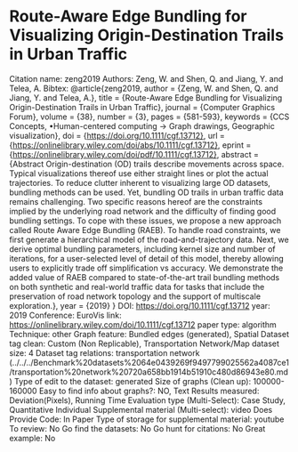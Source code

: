 # Route-Aware Edge Bundling for Visualizing Origin-Destination Trails in Urban Traffic

Citation name: zeng2019
Authors: Zeng, W. and Shen, Q. and Jiang, Y. and Telea, A.
Bibtex: @article{zeng2019,
author = {Zeng, W. and Shen, Q. and Jiang, Y. and Telea, A.},
title = {Route-Aware Edge Bundling for Visualizing Origin-Destination Trails in Urban Traffic},
journal = {Computer Graphics Forum},
volume = {38},
number = {3},
pages = {581-593},
keywords = {CCS Concepts, •Human-centered computing → Graph drawings, Geographic visualization},
doi = {https://doi.org/10.1111/cgf.13712},
url = {https://onlinelibrary.wiley.com/doi/abs/10.1111/cgf.13712},
eprint = {https://onlinelibrary.wiley.com/doi/pdf/10.1111/cgf.13712},
abstract = {Abstract Origin-destination (OD) trails describe movements across space. Typical visualizations thereof use either straight lines or plot the actual trajectories. To reduce clutter inherent to visualizing large OD datasets, bundling methods can be used. Yet, bundling OD trails in urban traffic data remains challenging. Two specific reasons hereof are the constraints implied by the underlying road network and the difficulty of finding good bundling settings. To cope with these issues, we propose a new approach called Route Aware Edge Bundling (RAEB). To handle road constraints, we first generate a hierarchical model of the road-and-trajectory data. Next, we derive optimal bundling parameters, including kernel size and number of iterations, for a user-selected level of detail of this model, thereby allowing users to explicitly trade off simplification vs accuracy. We demonstrate the added value of RAEB compared to state-of-the-art trail bundling methods on both synthetic and real-world traffic data for tasks that include the preservation of road network topology and the support of multiscale exploration.},
year = {2019}
}
DOI: https://doi.org/10.1111/cgf.13712
year: 2019
Conference: EuroVis
link: https://onlinelibrary.wiley.com/doi/10.1111/cgf.13712
paper type: algorithm
Technique: other
Graph feature: Bundled edges (generated), Spatial
Dataset tag clean: Custom (Non Replicable), Transportation Network/Map
dataset size: 4
Dataset tag relations: transportation network (../../../Benchmark%20datasets%2064e0439269f9497799025562a4087ce1/transportation%20network%20720a658bb1914b51910c480d86943e80.md)
Type of edit to the dataset: generated
Size of graphs (Clean up): 100000-160000
Easy to find info about graphs?: NO, Text
Results measured: Deviation(Pixels), Running Time
Evaluation type (Multi-Select): Case Study, Quantitative Individual
Supplemental material (Multi-select): video
Does Provide Code: In Paper
Type of storage for supplemental material: youtube
To review: No
Go find the datasets: No
Go hunt for citations: No
Great example: No
